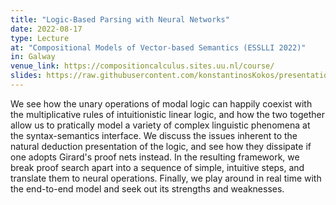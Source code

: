 ```yaml
---
title: "Logic-Based Parsing with Neural Networks"
date: 2022-08-17
type: Lecture
at: "Compositional Models of Vector-based Semantics (ESSLLI 2022)"
in: Galway
venue_link: https://compositioncalculus.sites.uu.nl/course/
slides: https://raw.githubusercontent.com/konstantinosKokos/presentations/master/ESSLLI22-course/lecture.pdf
---
```


We see how the unary operations of modal logic can happily coexist with the
multiplicative rules of intuitionistic linear logic, and how the two together
allow us to pratically model a variety of complex linguistic phenomena at the
syntax-semantics interface. We discuss the issues inherent to the natural
deduction presentation of the logic, and see how they dissipate if
one adopts Girard's proof nets instead. In the resulting framework, we break
proof search apart into a sequence of simple, intuitive steps, and translate
them to neural operations. Finally, we play around in real time with the
end-to-end model and seek out its strengths and weaknesses.

